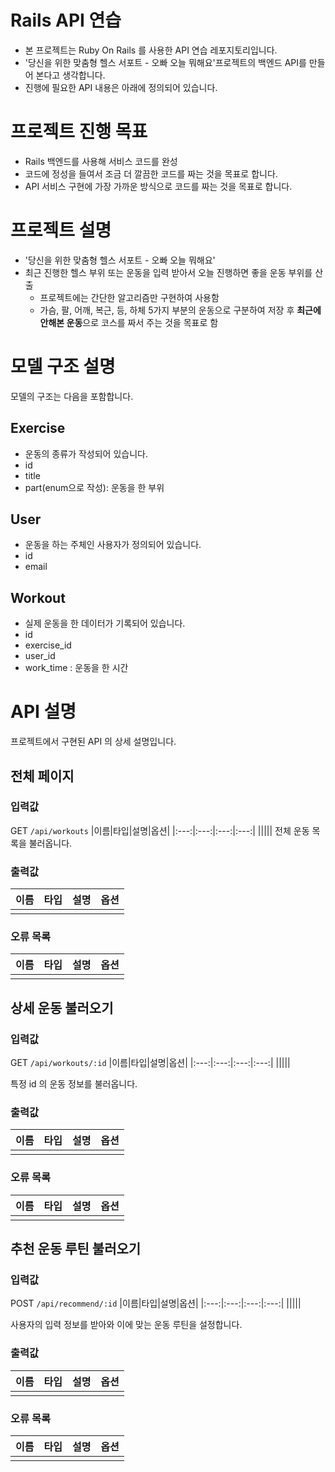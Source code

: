 # Rails API 연습

- 본 프로젝트는 Ruby On Rails 를 사용한 API 연습 레포지토리입니다.
- '당신을 위한 맞춤형 헬스 서포트 - 오빠 오늘 뭐해요'프로젝트의 백엔드 API를 만들어 본다고 생각합니다.
- 진행에 필요한 API 내용은 아래에 정의되어 있습니다.

# 프로젝트 진행 목표
- Rails 백엔드를 사용해 서비스 코드를 완성
- 코드에 정성을 들여서 조금 더 깔끔한 코드를 짜는 것을 목표로 합니다.
- API 서비스 구현에 가장 가까운 방식으로 코드를 짜는 것을 목표로 합니다.

# 프로젝트 설명
- '당신을 위한 맞춤형 헬스 서포트 - 오빠 오늘 뭐해요'
- 최근 진행한 헬스 부위 또는 운동을 입력 받아서 오늘 진행하면 좋을 운동 부위를 산출
  - 프로젝트에는 간단한 알고리즘만 구현하여 사용함
  - 가슴, 팔, 어깨, 복근, 등, 하체 5가지 부분의 운동으로 구분하여 저장 후 **최근에 안해본 운동**으로 코스를 짜서 주는 것을 목표로 함

# 모델 구조 설명
모델의 구조는 다음을 포함합니다.
## Exercise
- 운동의 종류가 작성되어 있습니다.
- id
- title
- part(enum으로 작성): 운동을 한 부위


## User
- 운동을 하는 주체인 사용자가 정의되어 있습니다.
- id
- email
  
## Workout
- 실제 운동을 한 데이터가 기록되어 있습니다.
- id
- exercise_id
- user_id
- work_time : 운동을 한 시간


# API 설명
프로젝트에서 구현된 API 의 상세 설명입니다.
## 전체 페이지
### 입력값
GET `/api/workouts`
|이름|타입|설명|옵션|
|:---:|:---:|:---:|:---:|
|||||
전체 운동 목록을 불러옵니다.

### 출력값
|이름|타입|설명|옵션|
|:---:|:---:|:---:|:---:|
|||||

### 오류 목록
|이름|타입|설명|옵션|
|:---:|:---:|:---:|:---:|
|||||

## 상세 운동 불러오기
### 입력값
GET `/api/workouts/:id`
|이름|타입|설명|옵션|
|:---:|:---:|:---:|:---:|
|||||

특정 id 의 운동 정보를 불러옵니다.

### 출력값
|이름|타입|설명|옵션|
|:---:|:---:|:---:|:---:|
|||||

### 오류 목록
|이름|타입|설명|옵션|
|:---:|:---:|:---:|:---:|
|||||

## 추천 운동 루틴 불러오기
### 입력값
POST `/api/recommend/:id`
|이름|타입|설명|옵션|
|:---:|:---:|:---:|:---:|
|||||

사용자의 입력 정보를 받아와 이에 맞는 운동 루틴을 설정합니다.

### 출력값
|이름|타입|설명|옵션|
|:---:|:---:|:---:|:---:|
|||||

### 오류 목록
|이름|타입|설명|옵션|
|:---:|:---:|:---:|:---:|
|||||